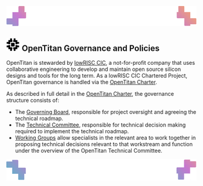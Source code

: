 ![Header image](../images/ottop.png)
## ![OpenTitan logo](../images/otlogo.png) OpenTitan Governance and Policies

OpenTitan is stewarded by [lowRISC CIC](./doc/project_governance/lowRISC.md), a not-for-profit company that uses collaborative engineering to develop and maintain open source silicon designs and tools for the long term.
As a lowRISC CIC Chartered Project, OpenTitan governance is handled via the [OpenTitan Charter](https://static.opentitan.org/technical-charter.pdf).

As described in full detail in the [OpenTitan Charter](https://static.opentitan.org/technical-charter.pdf), the governance structure consists of:
* The [Governing Board](./governing_board.md), responsible for project oversight and agreeing the technical roadmap.
* The [Technical Committee](./tech_committee.md), responsible for technical decision making required to implement the technical roadmap.
* [Working Groups](./working_group.md) allow specialists in the relevant area to work together in proposing technical decisions relevant to that workstream and function under the overview of the OpenTitan Technical Committee.

![Header image](../images/otbot.png)

